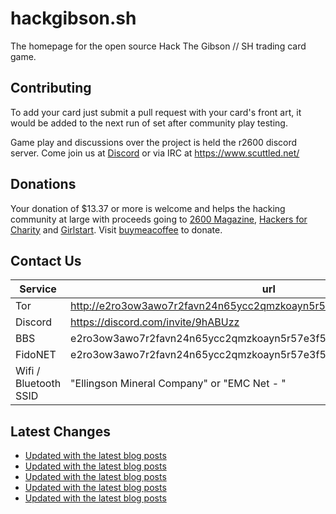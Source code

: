 # hackgibson.sh
The homepage for the open source Hack The Gibson // SH trading card game.


## Contributing

To add your card just submit a pull request with your card's front art, it would be added to the next run of set after community play testing.

Game play and discussions over the project is held the r2600 discord server. Come join us at [Discord](https://discord.com/invite/9hABUzz) or via IRC at https://www.scuttled.net/


## Donations

Your donation of $13.37 or more is welcome and helps the hacking community at large with proceeds going to [2600 Magazine](https://2600.com/), [Hackers for Charity](https://hackersforcharity.org) and [Girlstart](https://girlstart.org).  Visit [buymeacoffee](https://www.buymeacoffee.com/hackgibson.sh) to donate.


## Contact Us

Service | url
-|-
Tor | http://e2ro3ow3awo7r2favn24n65ycc2qmzkoayn5r57e3f56nvjwdcgg32ad.onion
Discord | https://discord.com/invite/9hABUzz
BBS | e2ro3ow3awo7r2favn24n65ycc2qmzkoayn5r57e3f56nvjwdcgg32ad.onion:23
FidoNET | e2ro3ow3awo7r2favn24n65ycc2qmzkoayn5r57e3f56nvjwdcgg32ad.onion:24554
Wifi / Bluetooth SSID | "Ellingson Mineral Company" or "EMC Net - <fidonet address>"

## Latest Changes
<!-- BLOG-POST-LIST:START -->
- [Updated with the latest blog posts](https://github.com/DFW2600/hackgibson.sh/commit/3fb5aca48dac2d674bdc288e6a10f83b6f9c454c)
- [Updated with the latest blog posts](https://github.com/DFW2600/hackgibson.sh/commit/97f85f95532e30610c41aa0bb2d10d928fc17d53)
- [Updated with the latest blog posts](https://github.com/DFW2600/hackgibson.sh/commit/13b402c423151e198c9b338c6b0992760d326731)
- [Updated with the latest blog posts](https://github.com/DFW2600/hackgibson.sh/commit/c618c490397f61ed8bb26e513a16a24f1b81c1ca)
- [Updated with the latest blog posts](https://github.com/DFW2600/hackgibson.sh/commit/54f59ea104f816f36737313d1a4799ad3f885cad)
<!-- BLOG-POST-LIST:END -->
